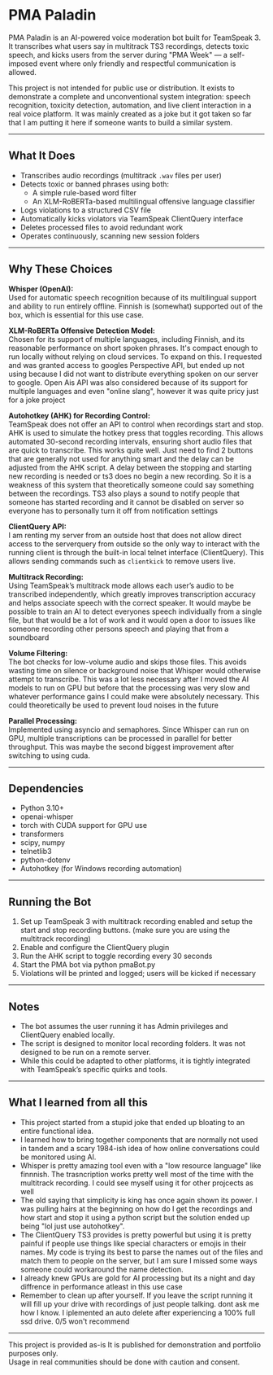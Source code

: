 # PMA Paladin

PMA Paladin is an AI-powered voice moderation bot built for TeamSpeak 3.  
It transcribes what users say in multitrack TS3 recordings, detects toxic speech, and kicks users from the server during "PMA Week" — a self-imposed event where only friendly and respectful communication is allowed.

This project is not intended for public use or distribution. It exists to demonstrate a complete and unconventional system integration: speech recognition, toxicity detection, automation, and live client interaction in a real voice platform. 
It was mainly created as a joke but it got taken so far that I am putting it here if someone wants to build a similar system.

---

## What It Does

- Transcribes audio recordings (multitrack `.wav` files per user)
- Detects toxic or banned phrases using both:
  - A simple rule-based word filter
  - An XLM-RoBERTa-based multilingual offensive language classifier
- Logs violations to a structured CSV file
- Automatically kicks violators via TeamSpeak ClientQuery interface
- Deletes processed files to avoid redundant work
- Operates continuously, scanning new session folders

---

## Why These Choices

**Whisper (OpenAI):**  
Used for automatic speech recognition because of its multilingual support and ability to run entirely offline. Finnish is (somewhat) supported out of the box, which is essential for this use case.

**XLM-RoBERTa Offensive Detection Model:**  
Chosen for its support of multiple languages, including Finnish, and its reasonable performance on short spoken phrases. It's compact enough to run locally without relying on cloud services.
To expand on this. I requested and was granted access to googles Perspective API, but ended up not using because I did not want to distribute everything spoken on our server to google. Open Ais API was also considered because of its support for multiple languages and even "online slang", however it was quite pricy just for a joke project

**Autohotkey (AHK) for Recording Control:**  
TeamSpeak does not offer an API to control when recordings start and stop. AHK is used to simulate the hotkey press that toggles recording. This allows automated 30-second recording intervals, ensuring short audio files that are quick to transcribe.
This works quite well. Just need to find 2 buttons that are generally not used for anything smart and the delay can be adjusted from the AHK script. A delay between the stopping and starting new recording is needed or ts3 does no begin a new recording. 
So it is a weakness of this system that theoretically someone could say something between the recordings. TS3 also plays a sound to notify people that someone has started recording and it cannot be disabled on server so everyone has to personally turn it off from notification settings

**ClientQuery API:**  
I am renting my server from an outside host that does not allow direct access to the serverquery from outside so the only way to interact with the running client is through the built-in local telnet interface (ClientQuery). This allows sending commands such as `clientkick` to remove users live.

**Multitrack Recording:**  
Using TeamSpeak’s multitrack mode allows each user’s audio to be transcribed independently, which greatly improves transcription accuracy and helps associate speech with the correct speaker. 
It would maybe be possible to train an AI to detect everyones speech individually from a single file, but that would be a lot of work and it would open a door to issues like someone recording other persons speech and playing that from a soundboard

**Volume Filtering:**  
The bot checks for low-volume audio and skips those files. This avoids wasting time on silence or background noise that Whisper would otherwise attempt to transcribe.
This was a lot less necessary after I moved the AI models to run on GPU but before that the processing was very slow and whatever performance gains I could make were absolutely necessary.
This could theoretically be used to prevent loud noises in the future

**Parallel Processing:**  
Implemented using asyncio and semaphores. Since Whisper can run on GPU, multiple transcriptions can be processed in parallel for better throughput.
This was maybe the second biggest improvement after switching to using cuda.

---

## Dependencies

- Python 3.10+
- openai-whisper
- torch with CUDA support for GPU use
- transformers
- scipy, numpy
- telnetlib3
- python-dotenv
- Autohotkey (for Windows recording automation)

---

## Running the Bot

1. Set up TeamSpeak 3 with multitrack recording enabled and setup the start and stop recording buttons. (make sure you are using the multitrack recording)
2. Enable and configure the ClientQuery plugin
3. Run the AHK script to toggle recording every 30 seconds
4. Start the PMA bot via python pmaBot.py
5. Violations will be printed and logged; users will be kicked if necessary

---

## Notes

- The bot assumes the user running it has Admin privileges and ClientQuery enabled locally.
- The script is designed to monitor local recording folders. It was not designed to be run on a remote server.
- While this could be adapted to other platforms, it is tightly integrated with TeamSpeak’s specific quirks and tools.

---


## What I learned from all this
- This project started from a stupid joke that ended up bloating to an entire functional idea. 
- I learned how to bring together components that are normally not used in tandem and a scary 1984-ish idea of how online conversations could be monitored using AI.
- Whisper is pretty amazing tool even with a "low resource language" like finnnish. The trasncription works pretty well most of the time with the multitrack recording. I could see myself using it for other projcects as well
- The old saying that simplicity is king has once again shown its power. I was pulling hairs at the beginning on how do I get the recordings and how start and stop it using a python script but the solution ended up being "lol just use autohotkey".
-  The ClientQuery TS3 provides is pretty powerful but using it is pretty painful if people use things like special characters or emojis in their names. My code is trying its best to parse the names out of the files and match them to people on the server, but I am sure I missed some ways someone could workaround the name detection.
-  I already knew GPUs are gold for AI processing but its a night and day diffrence in performance atleast in this use case
-  Remember to clean up after yourself. If you leave the script running it will fill up your drive with recordings of just people talking. dont ask me how I know. I iplemented an auto delete after experiencing a 100% full ssd drive. 0/5 won't recommend

---

This project is provided as-is
It is published for demonstration and portfolio purposes only.  
Usage in real communities should be done with caution and consent.
